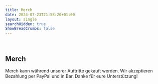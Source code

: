 ```yaml
---
title: Merch
date: 2024-07-23T21:58:20+01:00
layout: single
searchHidden: true
ShowBreadCrumbs: false
---
```


&nbsp;
## Merch 

Merch kann während unserer Auftritte gekauft werden. Wir akzeptieren Bezahlung per PayPal und in Bar. Danke für eure Unterstützung!

